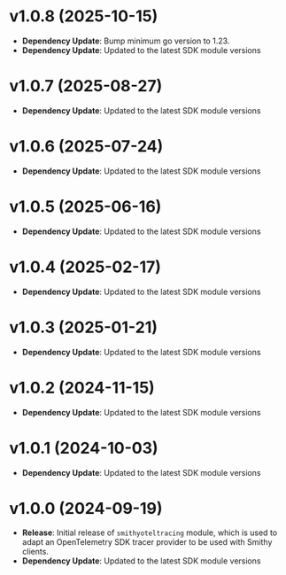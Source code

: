 # v1.0.8 (2025-10-15)

* **Dependency Update**: Bump minimum go version to 1.23.
* **Dependency Update**: Updated to the latest SDK module versions

# v1.0.7 (2025-08-27)

* **Dependency Update**: Updated to the latest SDK module versions

# v1.0.6 (2025-07-24)

* **Dependency Update**: Updated to the latest SDK module versions

# v1.0.5 (2025-06-16)

* **Dependency Update**: Updated to the latest SDK module versions

# v1.0.4 (2025-02-17)

* **Dependency Update**: Updated to the latest SDK module versions

# v1.0.3 (2025-01-21)

* **Dependency Update**: Updated to the latest SDK module versions

# v1.0.2 (2024-11-15)

* **Dependency Update**: Updated to the latest SDK module versions

# v1.0.1 (2024-10-03)

* **Dependency Update**: Updated to the latest SDK module versions

# v1.0.0 (2024-09-19)

* **Release**: Initial release of `smithyoteltracing` module, which is used to adapt an OpenTelemetry SDK tracer provider to be used with Smithy clients.
* **Dependency Update**: Updated to the latest SDK module versions

